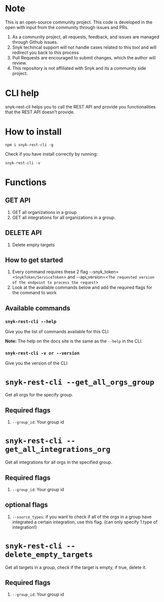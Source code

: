 # Note

This is an open-source community project. This code is developed in the open with input from the community through issues and PRs.

1. As a community project, all requests, feedback, and issues are managed through Github issues.
2. Snyk techincal support will not handle cases related to this tool and will redirect you back to this process
3. Pull Requests are encouraged to submit changes, which the author will review.
4. This repository is not affiliated with Snyk and its a community side project.


# CLI help

snyk-rest-cli helps you to call the REST API and provide you functionalities that the REST API doesn't provide.

# How to install

`npm i snyk-rest-cli -g`

Check if you have install correctly by running:

`snyk-rest-cli -v`

# Functions

## GET API  

1. GET all organizations in a group
2. GET all integrations for all organizations in a group.

## DELETE API

1. Delete empty targets


## How to get started

1. Every command requires these 2 flag --snyk_token=<`SnykToken/ServiceToken`> and  --api_version=<`The requested version of the endpoint to process the request`>
2. Look at the available commands below and add the required flags for the command to work

## Available commands

### `snyk-rest-cli --help`

Give you the list of commands available for this CLI

**Note:** The help on the docs site is the same as the `--help` in the CLI.

### `snyk-rest-cli -v or --version`

Give you the version of the CLI

# `snyk-rest-cli --get_all_orgs_group`

Get all orgs for the specify group.

## Required flags

1. `--group_id`: Your group id

# `snyk-rest-cli --get_all_integrations_org`

Get all integrations for all orgs in the specified group.
## Required flags

1. `--group_id`: Your group id

## optional flags

1. `--source_types`: if you want to check if all of the orgs in a group have integrated a certain integration, use this flag. (can only specify 1 type of integration!)

# `snyk-rest-cli --delete_empty_targets`

Get all targets in a group, check if the target is empty, if true, delete it.

## Required flags

1. `--group_id`: Your group id